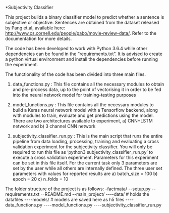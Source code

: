 *Subjectivity Classifier

This project builds a binary classifier model to predict whether a sentence is subjective or objective. Sentences are obtained from the dataset released by Pang et.al, available here: http://www.cs.cornell.edu/people/pabo/movie-review-data/. Refer to the documentation for more details.

The code has been developed to work with Python 3.6.4 while other dependencies can be found in the “requirements.txt”. It is advised to create a python virtual environment and install the dependencies before running the experiment. 

The functionality of the code has been divided into three main files.
1) data_functions.py :
	This file contains all the necessary modules to obtain and pre-process data, up to the point of vectorising it in order to be fed into the neural network model for training-testing purposes

2) model_functions.py :
	This file contains all the necessary modules to build a Keras neural network model with a Tensorflow backend, along with modules to train, evaluate and get predictions using the model. There are two architectures available to experiment, a) CNN+LSTM network and b) 3 channel CNN network

3) subjectivity_classifier_run.py :
	This is the main script that runs the entire pipeline from data loading, processing, training and evaluating a cross validation experiment for the subjectivity classifier. You will only be required to run this file as ‘python3 subjectivity_classifier_run.py’ to execute a cross validation experiment. Parameters for this experiment can be set in this file itself.  For the current task only 3 parameters are set by the user while all others are internally defined. The three user set parameters with values for reported results  are 
a) batch_size = 100
b) epoch = 20
c) n_folds = 10

The folder structure of the project is as follows:
-factmata/
--setup.py
--requirements.txt
--README.md
--main_project/
----data/        # holds the datafiles
----models/   # models are saved here as h5 files 
----data_functions.py
----model_functions.py
----subjectivity_classifier_run.py
